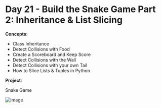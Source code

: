 # Day 21 - Build the Snake Game Part 2: Inheritance & List Slicing

**Concepts**:
- Class Inheritance
- Detect Collisions with Food
- Create a Scoreboard and Keep Score
- Detect Collisions with the Wall
- Detect Collisions with your own Tail
- How to Slice Lists & Tuples in Python

**Project**:

Snake Game

![image](https://github.com/Snoower/100-days-of-code-python/assets/56703794/9eca6ad2-f453-4bcb-97aa-e9b48b97b5ff)
